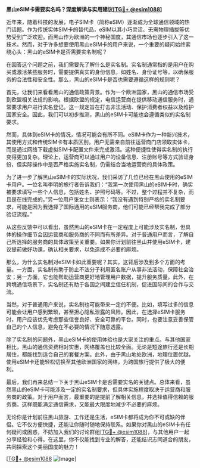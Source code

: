 **黑山eSIM卡需要实名吗？深度解读与实用建议[[TG💪+ @esim1088](https://t.me/s/esim1088)]**

近年来，随着科技的发展，电子SIM卡（简称eSIM）逐渐成为全球通信领域的热门话题。作为传统实体SIM卡的替代品，eSIM以其小巧灵活、无需物理插拔等优势受到广泛欢迎。而黑山作为欧洲的一个神秘国度，其通信市场也逐步引入了这一技术。然而，对于许多想要使用黑山eSIM卡的用户来说，一个重要的疑问始终萦绕心头：黑山的eSIM卡是否需要实名制呢？

在回答这个问题之前，我们需要先了解什么是实名制。实名制通常指的是用户在购买或激活某些服务时，需要提供真实的身份信息，如姓名、身份证号等，以确保服务的合法性和安全性。那么，黑山的eSIM卡是否也需要遵循这样的规则呢？

首先，让我们来看看黑山的通信政策背景。作为一个欧洲国家，黑山的通信市场受到欧盟相关法规的影响。根据欧盟的规定，电信运营商在提供移动通信服务时，通常要求用户进行实名登记。这一规定旨在打击非法活动、保护消费者权益以及维护国家安全。因此，我们可以初步推测，黑山的eSIM卡可能也会遵循类似的实名制要求。

然而，具体到eSIM卡的情况，情况可能会有所不同。eSIM卡作为一种新兴技术，其使用方式和传统SIM卡有本质区别。用户无需亲自前往运营商门店领取实体卡，而是通过网络下载虚拟SIM卡配置文件来完成激活。这种便捷性使得实名制的执行变得更加复杂。理论上，运营商可以通过用户的设备信息、注册账号等方式验证身份，但实际操作中是否严格实施实名制，仍需结合当地运营商的具体政策。

为了进一步了解黑山eSIM卡的实际状况，我们采访了几位已经在黑山使用的eSIM卡用户。一位名叫李明的旅行者告诉我们：“我第一次使用黑山的eSIM卡时，确实被要求填写一些个人信息，包括姓名、护照号码等。不过，整个过程并不复杂，而且是在线完成的。”另一位用户张女士则表示：“我没有遇到特别严格的实名制要求，可能是因为我选择了国际通用的eSIM服务商，他们可能已经帮我完成了部分验证流程。”

从这些反馈中可以看出，虽然黑山的eSIM卡在一定程度上可能涉及实名制，但具体的操作细节会因运营商和服务商的不同而有所差异。对于普通用户而言，了解自己所选择的服务商的具体政策至关重要。如果你计划前往黑山并使用eSIM卡，建议提前做好功课，确认相关要求，以免造成不必要的麻烦。

那么，为什么实名制对eSIM卡如此重要呢？其实，这背后涉及到多个方面的考量。一方面，实名制有助于防止不法分子利用匿名账户从事非法活动，保障社会治安；另一方面，它也能帮助运营商更好地管理用户数据，提升服务质量。此外，在跨境通信场景下，实名制还有助于各国之间建立信任机制，促进国际间的合作与交流。

当然，对于普通用户来说，实名制也可能带来一定的不便。比如，填写过多的信息可能会让用户感到繁琐，甚至担心隐私泄露的风险。因此，在选择eSIM卡服务时，用户应该优先考虑那些信誉良好、安全可靠的平台。同时，也要注意妥善保管自己的个人信息，避免在不必要的情况下随意透露。

除了实名制的问题外，黑山eSIM卡的使用体验也是大家关注的重点。与其他国家相比，黑山的通信资费相对实惠，网络覆盖也比较全面。无论是短途旅行还是长期居住，都能找到适合自己的套餐方案。此外，由于黑山地处欧洲，地理位置优越，使用eSIM卡还能轻松切换至其他欧洲国家的网络，为跨国旅行提供了极大的便利。

最后，我们再来总结一下关于黑山eSIM卡是否需要实名的关键点。总体来看，虽然黑山的eSIM卡可能涉及一定的实名制要求，但具体实施程度取决于运营商和服务商的政策。对于用户而言，最重要的是提前了解相关信息，并选择值得信赖的服务商。这样既能满足通信需求，又能最大限度地减少不必要的麻烦。

无论你是计划前往黑山旅游、工作还是生活，eSIM卡都将成为你不可或缺的伴侣。它不仅方便快捷，还能让你随时随地保持联系。如果你对黑山的eSIM卡有任何疑问或困惑，不妨加入我们的讨论群组[[TG💪+ @esim1088](https://t.me/s/esim1088)]，与其他用户一起分享经验和心得。在这里，你不仅能找到专业的解答，还能结识志同道合的朋友，共同探索这个美丽国度的魅力！

[[TG💪+ @esim1088](https://t.me/s/esim1088) ![Image](https://i.postimg.cc/4NQfJmqS/Snipaste-2025-05-13-00-14-12.png)]